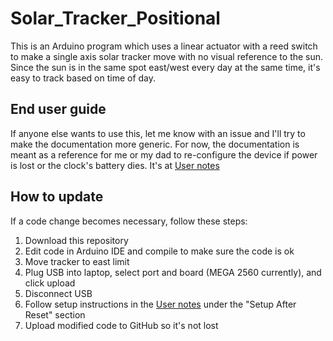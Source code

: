 # Solar_Tracker_Positional

This is an Arduino program which uses a linear actuator with a reed switch to make a single axis solar tracker move with no visual reference to the sun.  Since the sun is in the same spot east/west every day at the same time, it's easy to track based on time of day.

## End user guide

If anyone else wants to use this, let me know with an issue and I'll try to make the documentation more generic.  For now, the documentation is meant as a reference for me or my dad to re-configure the device if power is lost or the clock's battery dies.  It's at [User notes](https://jpangburn.github.io/solartracker/)

## How to update

If a code change becomes necessary, follow these steps:

1. Download this repository
2. Edit code in Arduino IDE and compile to make sure the code is ok
3. Move tracker to east limit
4. Plug USB into laptop, select port and board (MEGA 2560 currently), and click upload
5. Disconnect USB
6. Follow setup instructions in the [User notes](https://jpangburn.github.io/solartracker/) under the "Setup After Reset" section
7. Upload modified code to GitHub so it's not lost
